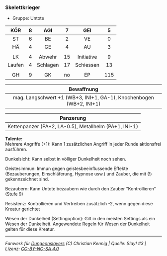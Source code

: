 ### Skelettkrieger

- Gruppe: Untote

|  KÖR   |  8  |   AGI    |  7  |    GEI     |  5  |
| :----: | :-: | :------: | :-: | :--------: | :-: |
|   ST   |  6  |    BE    |  2  |     VE     |  0  |
|   HÄ   |  4  |    GE    |  4  |     AU     |  3  |
|        |     |          |     |            |     |
|   LK   |  4  |  Abwehr  | 15  | Initiative |  9  |
| Laufen |  4  | Schlagen | 17  | Schiessen  | 13  |
|        |     |          |     |            |     |
|   GH   |  9  |    GK    | no  |     EP     | 115 |

|                             Bewaffnung                              |
| :-----------------------------------------------------------------: |
| mag. Langschwert +1 (WB+3, INI+1, GA-1), Knochenbogen (WB+2, INI+1) |

|                       Panzerung                       |
| :---------------------------------------------------: |
| Kettenpanzer (PA+2, LA-0.5), Metallhelm (PA+1, INI-1) |

**Talente:**  
Mehrere Angriffe (+1): Kann 1 zusätzlichen Angriff in jeder Runde aktionsfrei ausführen.

Dunkelsicht: Kann selbst in völliger Dunkelheit noch sehen.

Geistesimmun: Immun gegen geistesbeeinflussende Effekte (Bezauberungen, Einschläferung, Hypnose usw.) und Zauber, die mit (!) gekennzeichnet sind.

Bezaubern: Kann Untote bezaubern wie durch den Zauber "Kontrollieren" (Stufe 9)

Resistenz: Kontrollieren und Vertreiben zusätzlich -2, wenn gegen diese Kreatur gerichtet

Wesen der Dunkelheit (Settingoption): Gilt in den meisten Settings als ein Wesen der Dunkelheit. Angewendete Regeln für Wesen der Dunkelheit gelten für diese Kreatur.

---

_Fanwerk für [Dungeonslayers](https://www.dungeonslayers.net/) (C) Christian Kennig | Quelle: Slay! #3 | Lizenz: [CC-BY-NC-SA 4.0](https://creativecommons.org/licenses/by-nc-sa/4.0/deed.de)_
